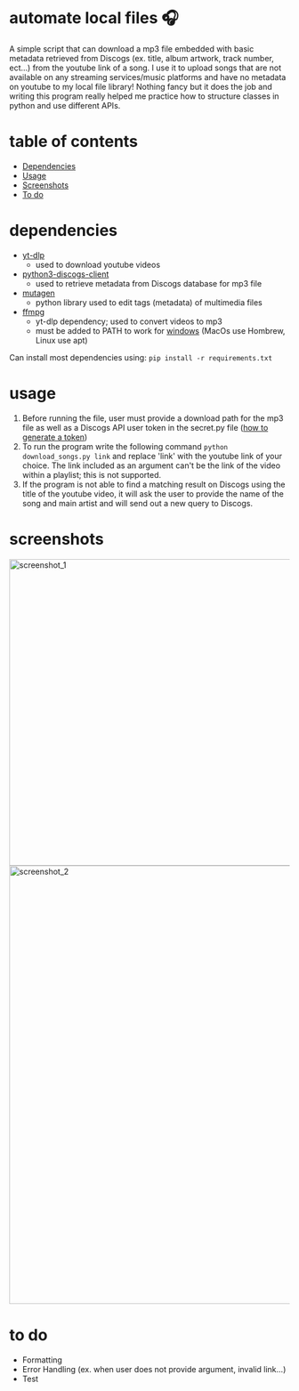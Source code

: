 # automate local files 🎧
A simple script that can download a mp3 file embedded with basic metadata retrieved from Discogs (ex. title, album artwork, track number, ect...) from the youtube link of a song. I use it to upload songs that are not available on any streaming services/music platforms and have no metadata on youtube to my local file library! Nothing fancy but it does the job and writing this program really helped me practice how to structure classes in python and use different APIs.

# table of contents
- [Dependencies](#dependencies)
- [Usage](#usage)
- [Screenshots](#screenshots)
- [To do](#to-do)


# dependencies
- [yt-dlp](https://github.com/yt-dlp/yt-dlp)
  - used to download youtube videos 
- [python3-discogs-client](https://www.discogs.com/developers)
  - used to retrieve metadata from Discogs database for mp3 file 
- [mutagen](https://mutagen.readthedocs.io/en/latest/)
  - python library used to edit tags (metadata) of multimedia files
- [ffmpg](https://ffmpeg.org/download.html)
  - yt-dlp dependency; used to convert videos to mp3
  - must be added to PATH to work for [windows](https://windowsloop.com/install-ffmpeg-windows-10/) (MacOs use Hombrew, Linux use apt)
 
 Can install most dependencies using: `pip install -r requirements.txt`

# usage
1. Before running the file, user must provide a download path for the mp3 file as well as a Discogs API user token in the secret.py file ([how to generate a token](https://www.discogs.com/developers/#page:authentication))
2. To run the program write the following command `python download_songs.py link` and replace 'link' with the youtube link of your choice. The link included as an argument can't be the link of the video within a playlist; this is not supported. 
3. If the program is not able to find a matching result on Discogs using the title of the youtube video, it will ask the user to provide the name of the song and main artist and will send out a new query to Discogs. 

# screenshots
<img width="551" alt="screenshot_1" src="https://user-images.githubusercontent.com/113158430/212208828-5447d30a-1a3a-497f-b3db-c4c39f2b6861.png">
<img width="788" alt="screenshot_2" src="https://user-images.githubusercontent.com/113158430/212213051-393e5409-5e77-4a9a-a2db-f135b4bc9a9d.png">


# to do
- Formatting 
- Error Handling (ex. when user does not provide argument, invalid link...)
- Test


